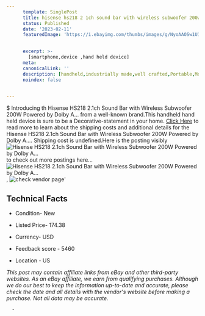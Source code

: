 ```yaml
---
      template: SinglePost
      title: hisense hs218 2 1ch sound bar with wireless subwoofer 200w powered by dolby a 
      status: Published
      date: '2023-02-11'
      featuredImage: 'https://i.ebayimg.com/thumbs/images/g/NyoAAOSw1U1jzP13/s-l225.jpg'
       

      excerpt: >-
        [smartphone,device ,hand held device]
      meta:
      canonicalLink: ''
      description: [handheld,industrially made,well crafted,Portable,Mobile,Compact,Convenient,Lightweight,Maneuverable,Man-portable,Miniature,Carriable,Hand-held,Light,Holdable,Transportable,Mobile device,Pocket-sized,On-the-go,Wireless,Cordless,Compact size,Convenient size, smartphone,device ,hand held device]
      noindex: false
      

---
```

$
      Introducing th Hisense HS218 2.1ch Sound Bar with Wireless Subwoofer 200W Powered by Dolby A... from a well-known brand.This handheld hand held device is sure to be a Decorative-statement in your home. [Click Here](https://www.ebay.com/itm/115680878491?hash=item1aef1e1f9b%3Ag%3ANyoAAOSw1U1jzP13&mkevt=1&mkcid=1&mkrid=711-53200-19255-0&campid=%253CePNCampaignId%253E&customid=%253CreferenceId%253E&toolid=10049) to read more to learn about the shipping costs and additional details for the Hisense HS218 2.1ch Sound Bar with Wireless Subwoofer 200W Powered by Dolby A.... Shipping cost is undefined.Here is the posting visibly ![Hisense HS218 2.1ch Sound Bar with Wireless Subwoofer 200W Powered by Dolby A...](https://i.ebayimg.com/thumbs/images/g/NyoAAOSw1U1jzP13/s-l225.jpg) to check out more postings here... ![Hisense HS218 2.1ch Sound Bar with Wireless Subwoofer 200W Powered by Dolby A...](https://i.ebayimg.com/images/g/NyoAAOSw1U1jzP13/s-l500.jpg), ![check vendor page](https://origin-galleryplus.ebayimg.com/ws/web/115680878491_2_0_1/225x225.jpg,https://origin-galleryplus.ebayimg.com/ws/web/115680878491_3_0_1/225x225.jpg,https://origin-galleryplus.ebayimg.com/ws/web/115680878491_4_0_1/225x225.jpg,https://origin-galleryplus.ebayimg.com/ws/web/115680878491_5_0_1/225x225.jpg,https://origin-galleryplus.ebayimg.com/ws/web/115680878491_6_0_1/225x225.jpg,https://origin-galleryplus.ebayimg.com/ws/web/115680878491_7_0_1/225x225.jpg,https://origin-galleryplus.ebayimg.com/ws/web/115680878491_8_0_1/225x225.jpg,https://origin-galleryplus.ebayimg.com/ws/web/115680878491_9_0_1/225x225.jpg,https://origin-galleryplus.ebayimg.com/ws/web/115680878491_10_0_1/225x225.jpg,https://origin-galleryplus.ebayimg.com/ws/web/115680878491_11_0_1/225x225.jpg,https://origin-galleryplus.ebayimg.com/ws/web/115680878491_12_0_1/225x225.jpg)'

      

 ## Technical Facts 



     
      

 - Condition- New 


      

 - Listed Price- 174.38 


      

 - Currency- USD 


      

 - Feedback score - 5460 


      

 - Location - US 


      
      

 *_This post may contain affiliate links from eBay and other third-party websites. As an eBay affiliate, we earn from qualifying purchases. Although we do our best to keep the information up-to-date and accurate, please check the date and all details with the vendor's website before making a purchase. Not all data may be accurate._*




      -

